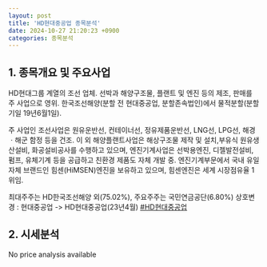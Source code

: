 ```yaml
---
layout: post
title: 'HD현대중공업 종목분석'
date: 2024-10-27 21:20:23 +0900
categories: 종목분석
---
```


## 1. 종목개요 및 주요사업

HD현대그룹 계열의 조선 업체. 선박과 해양구조물, 플랜트 및 엔진 등의 제조, 판매를 주 사업으로 영위. 한국조선해양(분할 전 현대중공업, 분할존속법인)에서 물적분할(분할기일 19년6월1일).

주 사업인 조선사업은 원유운반선, 컨테이너선, 정유제품운반선, LNG선, LPG선, 해경ㆍ해군 함정 등을 건조. 이 외 해양플랜트사업은 해상구조물 제작 및 설치,부유식 원유생산설비, 화공설비공사를 수행하고 있으며, 엔진기계사업은 선박용엔진, 디젤발전설비, 펌프, 유체기계 등을 공급하고 친환경 제품도 자체 개발 중. 엔진기계부문에서 국내 유일 자체 브랜드인 힘센(HiMSEN)엔진을 보유하고 있으며, 힘센엔진은 세계 시장점유율 1위임.

최대주주는 HD한국조선해양 외(75.02%), 주요주주는 국민연금공단(6.80%) 상호변경 : 현대중공업 -> HD현대중공업(23년4월)
[#HD현대중공업](#)

## 2. 시세분석

No price analysis available
